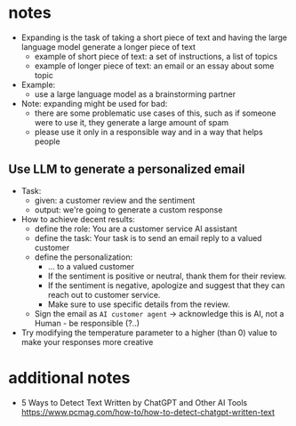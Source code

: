 # notes
- Expanding is the task of taking a short piece of text and having the large language model generate a longer piece of text
    - example of short piece of text: a set of instructions, a list of topics
    - example of longer piece of text: an email or an essay about some topic
- Example:
    - use a large language model as a brainstorming partner
- Note: expanding might be used for bad:
    - there are some problematic use cases of this, such as if someone were to use it, they generate a large amount of spam
    - please use it only in a responsible way and in a way that helps people

## Use LLM to generate a personalized email
- Task:
    - given: a customer review and the sentiment 
    - output: we're going to generate a custom response
- How to achieve decent results:
    - define the role: You are a customer service AI assistant
    - define the task: Your task is to send an email reply to a valued customer
    - define the personalization:
        - ... to a valued customer
        - If the sentiment is positive or neutral, thank them for their review.
        - If the sentiment is negative, apologize and suggest that they can reach out to customer service. 
        - Make sure to use specific details from the review.
    - Sign the email as `AI customer agent` -> acknowledge this is AI, not a Human - be responsible (?..)
- Try modifying the temperature parameter to a higher (than 0) value to make your responses more creative

# additional notes
- 5 Ways to Detect Text Written by ChatGPT and Other AI Tools https://www.pcmag.com/how-to/how-to-detect-chatgpt-written-text
